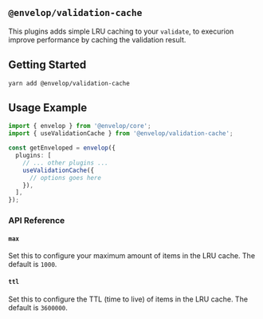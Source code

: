 ## `@envelop/validation-cache`

This plugins adds simple LRU caching to your `validate`, to execurion improve performance by caching the validation result.

## Getting Started

```
yarn add @envelop/validation-cache
```

## Usage Example

```ts
import { envelop } from '@envelop/core';
import { useValidationCache } from '@envelop/validation-cache';

const getEnveloped = envelop({
  plugins: [
    // ... other plugins ...
    useValidationCache({
      // options goes here
    }),
  ],
});
```

### API Reference

#### `max`

Set this to configure your maximum amount of items in the LRU cache. The default is `1000`.

#### `ttl`

Set this to configure the TTL (time to live) of items in the LRU cache. The default is `3600000`.
